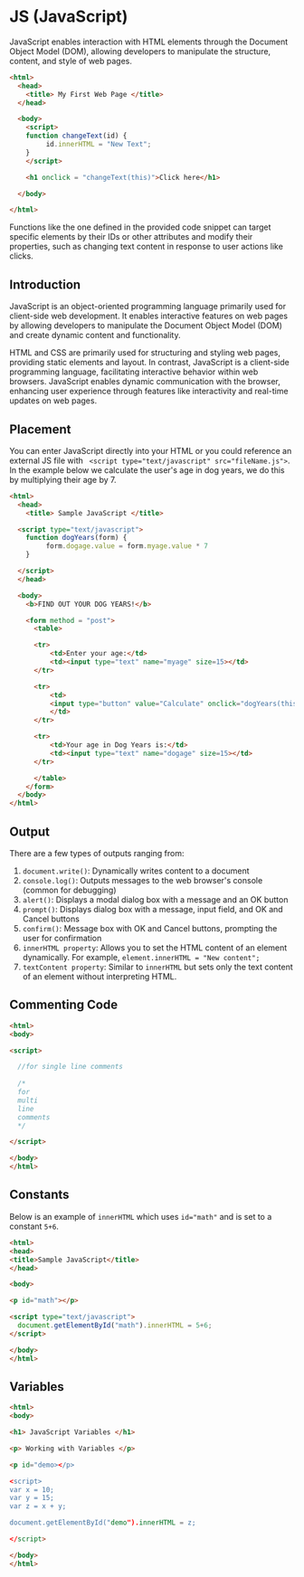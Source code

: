 # JS (JavaScript)

JavaScript enables interaction with HTML elements through the Document Object Model (DOM), allowing developers to manipulate the structure, content, and style of web pages. 

```html
<html>
  <head>
    <title> My First Web Page </title>
  </head>

  <body>
    <script>
    function changeText(id) {
         id.innerHTML = "New Text";
    }
    </script>

    <h1 onclick = "changeText(this)">Click here</h1>

  </body>

</html>
```

Functions like the one defined in the provided code snippet can target specific elements by their IDs or other attributes and modify their properties, such as changing text content in response to user actions like clicks.

## Introduction

JavaScript is an object-oriented programming language primarily used for client-side web development. It enables interactive features on web pages by allowing developers to manipulate the Document Object Model (DOM) and create dynamic content and functionality.

HTML and CSS are primarily used for structuring and styling web pages, providing static elements and layout. In contrast, JavaScript is a client-side programming language, facilitating interactive behavior within web browsers. JavaScript enables dynamic communication with the browser, enhancing user experience through features like interactivity and real-time updates on web pages.

## Placement

You can enter JavaScript directly into your HTML or you could reference an external JS file with ` <script type="text/javascript" src="fileName.js">`. In the example below we calculate the user's age in dog years, we do this by multiplying their age by 7. 

```html
<html>
  <head>
    <title> Sample JavaScript </title>

  <script type="text/javascript">
    function dogYears(form) {
         form.dogage.value = form.myage.value * 7
    }

  </script>
  </head>

  <body>
    <b>FIND OUT YOUR DOG YEARS!</b>

    <form method = "post">
      <table>

      <tr>
          <td>Enter your age:</td>
          <td><input type="text" name="myage" size=15></td>
      </tr>

      <tr>
          <td>
          <input type="button" value="Calculate" onclick="dogYears(this.form)">
          </td>
      </tr>

      <tr>
          <td>Your age in Dog Years is:</td>
          <td><input type="text" name="dogage" size=15></td>
      </tr>

      </table>
    </form>
  </body>
</html>
```

## Output

There are a few types of outputs ranging from:
1. `document.write()`: Dynamically writes content to a document
2. `console.log()`: Outputs messages to the web browser's console (common for debugging)
3. `alert()`: Displays a modal dialog box with a message and an OK button
4. `prompt()`: Displays dialog box with a message, input field, and OK and Cancel buttons
5. `confirm()`: Message box with OK and Cancel buttons, prompting the user for confirmation
6. `innerHTML property`: Allows you to set the HTML content of an element dynamically. For example, `element.innerHTML = "New content";`
7. `textContent property`: Similar to `innerHTML` but sets only the text content of an element without interpreting HTML.

## Commenting Code

```HTML
<html>
<body>

<script>

  //for single line comments
  
  /*
  for
  multi
  line
  comments
  */

</script>

</body>
</html>
```

## Constants

Below is an example of `innerHTML` which uses `id="math"` and is set to a constant `5+6`.

```html
<html>
<head>
<title>Sample JavaScript</title>
</head>

<body>

<p id="math"></p>

<script type="text/javascript">
  document.getElementById("math").innerHTML = 5+6;
</script>

</body>
</html>
```

## Variables 

```html
<html>
<body>

<h1> JavaScript Variables </h1>

<p> Working with Variables </p>

<p id="demo></p>

<script>
var x = 10;
var y = 15;
var z = x + y;

document.getElementById("demo").innerHTML = z;

</script>

</body>
</html>
```

